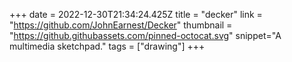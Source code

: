 +++
date = 2022-12-30T21:34:24.425Z
title = "decker"
link = "https://github.com/JohnEarnest/Decker"
thumbnail = "https://github.githubassets.com/pinned-octocat.svg"
snippet="A multimedia sketchpad."
tags = ["drawing"]
+++

